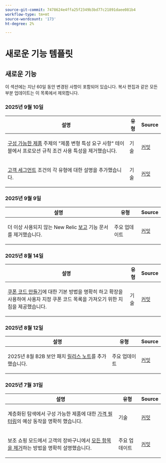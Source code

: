 ```yaml
---
source-git-commit: 7478624e4ffa25f2349b3bd77c21891daee081b4
workflow-type: tm+mt
source-wordcount: '173'
ht-degree: 2%

---
```

# 새로운 기능 템플릿

## 새로운 기능

이 섹션에는 지난 60일 동안 변경된 사항이 포함되어 있습니다. 복사 편집과 같은 모든 부분 업데이트는 이 목록에서 제외합니다.

### 2025년 9월 10일

<table style="table-layout:auto;">
  <thead>
    <tr>
      <th>설명</th>
      <th>유형</th>
      <th>Source</th>
    </tr>
  </thead>
  <tbody>
    <tr>
      <td><p><a href="https://experienceleague.adobe.com/ko/docs/commerce-admin/catalog/products/types/product-create-configurable#product-variation-attribute-requirements">구성 가능한 제품</a> 주제의 "제품 변형 특성 요구 사항" 테이블에서 프로모션 규칙 조건 사용 특성을 제거했습니다.</p>
</td>
      <td>
        기술
      </td>
      <td><a href="https://github.com/AdobeDocs/commerce-admin.en/commit/7035acbe2b974ab8bdb4904e769856f0646211ea">커밋</a></td>
    </tr>
    <tr>
      <td><p><a href="https://experienceleague.adobe.com/ko/docs/commerce-admin/customers/segments/customer-segment-create">고객 세그먼트</a> 조건의 각 유형에 대한 설명을 추가했습니다.</p>
</td>
      <td>
        기술
      </td>
      <td><a href="https://github.com/AdobeDocs/commerce-admin.en/commit/3caa8f3067d534d46e4dafb5731df200723216f8">커밋</a></td>
    </tr>
  </tbody>
</table>

### 2025년 9월 9일

<table style="table-layout:auto;">
  <thead>
    <tr>
      <th>설명</th>
      <th>유형</th>
      <th>Source</th>
    </tr>
  </thead>
  <tbody>
    <tr>
      <td><p>더 이상 사용되지 않는 New Relic <a href="https://experienceleague.adobe.com/ko/docs/commerce-admin/start/reporting/new-relic-reporting">보고</a> 기능 문서를 제거했습니다.</p>
</td>
      <td>
        주요 업데이트
      </td>
      <td><a href="https://github.com/AdobeDocs/commerce-admin.en/commit/066bcb5b86cfcf5ecb8a6384e6023fd839c4dfcb">커밋</a></td>
    </tr>
  </tbody>
</table>

### 2025년 8월 14일

<table style="table-layout:auto;">
  <thead>
    <tr>
      <th>설명</th>
      <th>유형</th>
      <th>Source</th>
    </tr>
  </thead>
  <tbody>
    <tr>
      <td><p><a href="https://experienceleague.adobe.com/ko/docs/commerce-admin/marketing/promotions/cart-rules/price-rules-cart-coupon">쿠폰 코드 만들기</a>에 대한 기본 방법을 명확히 하고 확장을 사용하여 사용자 지정 쿠폰 코드 목록을 가져오기 위한 지침을 제공했습니다.</p>
</td>
      <td>
        기술
      </td>
      <td><a href="https://github.com/AdobeDocs/commerce-admin.en/commit/95e0223bb211b03a9c9ede7b53372c33cad65885">커밋</a></td>
    </tr>
  </tbody>
</table>

### 2025년 8월 12일

<table style="table-layout:auto;">
  <thead>
    <tr>
      <th>설명</th>
      <th>유형</th>
      <th>Source</th>
    </tr>
  </thead>
  <tbody>
    <tr>
      <td><p>2025년 8월 B2B 보안 패치 <a href="https://experienceleague.adobe.com/ko/docs/commerce-admin/b2b/release-notes">릴리스 노트</a>를 추가했습니다.</p>
</td>
      <td>
        주요 업데이트
      </td>
      <td><a href="https://github.com/AdobeDocs/commerce-admin.en/commit/0ff127d55e62cc13241d9b6285f36a1bb56d8162">커밋</a></td>
    </tr>
  </tbody>
</table>

### 2025년 7월 31일

<table style="table-layout:auto;">
  <thead>
    <tr>
      <th>설명</th>
      <th>유형</th>
      <th>Source</th>
    </tr>
  </thead>
  <tbody>
    <tr>
      <td><p>계층화된 탐색에서 구성 가능한 제품에 대한 <a href="https://experienceleague.adobe.com/ko/docs/commerce-admin/catalog/catalog/navigation/navigation-layered#price-navigation">가격 필터링</a>의 예상 동작을 명확히 했습니다.</p>
</td>
      <td>
        기술
      </td>
      <td><a href="https://github.com/AdobeDocs/commerce-admin.en/commit/3227227b6cf4f159b40fda8a5a165a7097f8a0bd">커밋</a></td>
    </tr>
    <tr>
      <td><p>보조 쇼핑 모드에서 고객의 장바구니에서 <a href="https://experienceleague.adobe.com/ko/docs/commerce-admin/stores-sales/point-of-purchase/assist/shopping-assisted-cart-manage">모든 항목을 제거</a>하는 방법을 명확히 설명했습니다.</p>
</td>
      <td>
        주요 업데이트
      </td>
      <td><a href="https://github.com/AdobeDocs/commerce-admin.en/commit/193248c1fce55c950b22ec8d86613d23be1ead11">커밋</a></td>
    </tr>
  </tbody>
</table>
